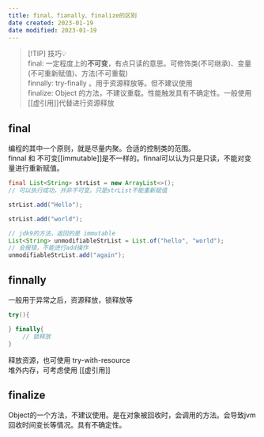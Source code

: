```yaml
---
title: final、fianally、finalize的区别
date created: 2023-01-19
date modified: 2023-01-19
---
```


> [!TIP] 技巧💡  
>  final: 一定程度上的**不可变**，有点只读的意思。可修饰类(不可继承)、变量(不可重新赋值)、方法(不可重载)  
finnally: try-finally 。用于资源释放等。但不建议使用  
finalize: Object 的方法，不建议重载。性能触发具有不确定性。一般使用 [[虚引用]]代替进行资源释放

## final

编程的其中一个原则，就是尽量内聚。合适的控制类的范围。  
finnal 和 不可变[[immutable]]是不一样的。finnal可以认为只是只读，不能对变量进行重新赋值。

```java
final List<String> strList = new ArrayList<>();
// 可以执行成功，并非不可变。只是strList不能重新赋值

strList.add("Hello");

strList.add("world");

// jdk9的方法，返回的是 immutable
List<String> unmodifiableStrList = List.of("hello", "world");
// 会报错，不能进行add操作
unmodifiableStrList.add("again");
```

## finnally

一般用于异常之后，资源释放，锁释放等

```java
try(){

} finally{
	// 锁释放
}
```

释放资源，也可使用 try-with-resource  
堆外内存，可考虑使用 [[虚引用]]

## finalize

Object的一个方法，不建议使用。是在对象被回收时，会调用的方法。会导致jvm回收时间变长等情况。具有不确定性。
